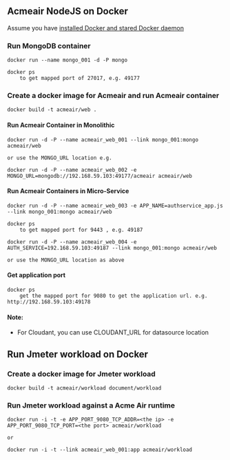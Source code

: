 ## Acmeair NodeJS on Docker 


Assume you have [installed Docker and stared Docker daemon](https://docs.docker.com/installation/)

### Run MongoDB container

	docker run --name mongo_001 -d -P mongo
	
	docker ps
		to get mapped port of 27017, e.g. 49177 

### Create a docker image for Acmeair and run Acmeair container

	docker build -t acmeair/web .
	

#### Run Acmeair Container in Monolithic

	docker run -d -P --name acmeair_web_001 --link mongo_001:mongo acmeair/web 
	
	or use the MONGO_URL location e.g.
	
	docker run -d -P --name acmeair_web_002 -e MONGO_URL=mongodb://192.168.59.103:49177/acmeair acmeair/web 
	
		
#### Run Acmeair Containers in Micro-Service

	docker run -d -P --name acmeair_web_003 -e APP_NAME=authservice_app.js --link mongo_001:mongo acmeair/web 
	
	docker ps
		to get mapped port for 9443 , e.g. 49187
		
	docker run -d -P --name acmeair_web_004 -e AUTH_SERVICE=192.168.59.103:49187 --link mongo_001:mongo acmeair/web 

	or use the MONGO_URL location as above


#### Get application port

	docker ps
		get the mapped port for 9080 to get the application url. e.g. http://192.168.59.103:49178

#### Note:

* For Cloudant, you can use CLOUDANT_URL for datasource location


## Run Jmeter workload on Docker 

### Create a docker image for Jmeter workload

	docker build -t acmeair/workload document/workload

### Run Jmeter workload against a Acme Air runtime

	docker run -i -t -e APP_PORT_9080_TCP_ADDR=<the ip> -e APP_PORT_9080_TCP_PORT=<the port> acmeair/workload
	
	or
	
	docker run -i -t --link acmeair_web_001:app acmeair/workload
	
